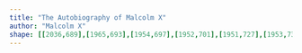 ```yaml
---
title: "The Autobiography of Malcolm X"
author: "Malcolm X"
shape: [[2036,689],[1965,693],[1954,697],[1952,701],[1951,727],[1953,735],[1953,762],[1955,785],[1955,970],[1958,1063],[1958,1269],[1960,1311],[1960,1360],[1963,1367],[1974,1371],[2076,1370],[2082,1367],[2085,1354],[2084,1304],[2082,1280],[2081,1177],[2078,1122],[2079,1071],[2077,1052],[2077,1030],[2079,1010],[2079,966],[2077,954],[2077,784],[2079,767],[2079,707],[2076,698],[2072,695],[2057,691],[2039,689]]
---
```

